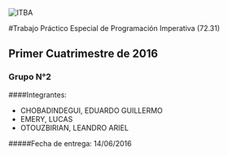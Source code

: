![ITBA](http://static.sabf.org.ar/Restyling/itba.png)

#Trabajo Práctico Especial de Programación Imperativa (72.31)
## Primer Cuatrimestre de 2016
### Grupo N°2

####Integrantes: 
  * CHOBADINDEGUI, EDUARDO GUILLERMO
  * EMERY, LUCAS
  * OTOUZBIRIAN, LEANDRO ARIEL

#####Fecha de entrega: 14/06/2016


